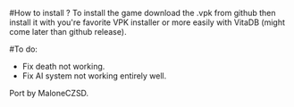#How to install ?
To install the game download the .vpk from github then install it with you're favorite VPK installer or more easily with VitaDB (might come later than github release).

#To do:
- Fix death not working.
- Fix AI system not working entirely well.

Port by MaloneCZSD.

